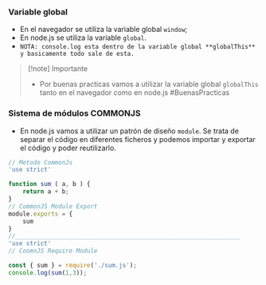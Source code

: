 
### Variable global

- En el navegador se utiliza la variable global `window`;
- En node.js se utiliza la variable `global`.
- `NOTA: console.log esta dentro de la variable global **globalThis** y basicamente todo sale de esta.`

>[!note] Importante 
>- Por buenas practicas vamos a utilizar la variable global `globalThis` tanto en el navegador como en node.js #BuenasPracticas

### Sistema de módulos COMMONJS

- En node.js vamos a utilizar un patrón de diseño `module`. Se trata de separar el código en diferentes ficheros y podemos importar y exportar el código y poder reutilizarlo.

```JavaScript
// Metodo CommonJs
'use strict'

function sum ( a, b ) {
    return a + b;
}
// CommonJS Module Export
module.exports = {
    sum
}
//_______________________________________________________________
'use strict'
// CoomnJS Require Module

const { sum } = require('./sum.js');
console.log(sum(1,3));
```